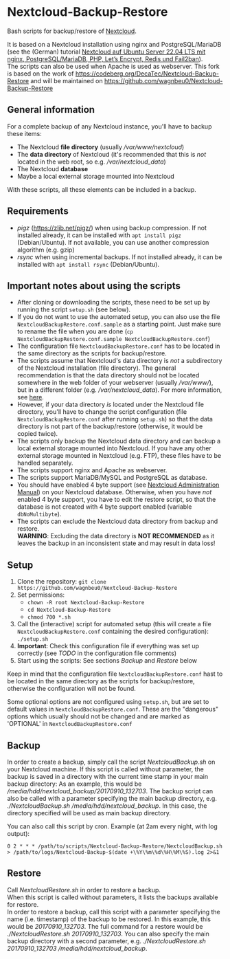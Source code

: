 # Nextcloud-Backup-Restore

Bash scripts for backup/restore of [Nextcloud](https://nextcloud.com/).

It is based on a Nextcloud installation using nginx and PostgreSQL/MariaDB (see the (German) tutorial [Nextcloud auf Ubuntu Server 22.04 LTS mit nginx, PostgreSQL/MariaDB, PHP, Let’s Encrypt, Redis und Fail2ban](https://decatec.de/home-server/nextcloud-auf-ubuntu-server-22-04-lts-mit-nginx-postgresql-mariadb-php-lets-encrypt-redis-und-fail2ban/)).\
The scripts can also be used when Apache is used as webserver.
This fork is based on the work of https://codeberg.org/DecaTec/Nextcloud-Backup-Restore and will be maintained on https://github.com/wagnbeu0/Nextcloud-Backup-Restore

## General information

For a complete backup of any Nextcloud instance, you'll have to backup these items:
- The Nextcloud **file directory** (usually */var/www/nextcloud*)
- The **data directory** of Nextcloud (it's recommended that this is *not* located in the web root, so e.g. */var/nextcloud_data*)
- The Nextcloud **database**
- Maybe a local external storage mounted into Nextcloud

With these scripts, all these elements can be included in a backup.

## Requirements

- *pigz* (https://zlib.net/pigz/) when using backup compression. If not installed already, it can be installed with `apt install pigz` (Debian/Ubuntu). If not available, you can use another compression algorithm (e.g. gzip)
- *rsync* when using incremental backups. If not installed already, it can be installed with `apt install rsync` (Debian/Ubuntu).

## Important notes about using the scripts

- After cloning or downloading the scripts, these need to be set up by running the script `setup.sh` (see below).
- If you do not want to use the automated setup, you can also use the file `NextcloudBackupRestore.conf.sample` as a starting point. Just make sure to rename the file when you are done (`cp NextcloudBackupRestore.conf.sample NextcloudBackupRestore.conf`)
- The configuration file `NextcloudBackupRestore.conf` has to be located in the same directory as the scripts for backup/restore.
- The scripts assume that Nextcloud's data directory is *not* a subdirectory of the Nextcloud installation (file directory). The general recommendation is that the data directory should not be located somewhere in the web folder of your webserver (usually */var/www/*), but in a different folder (e.g. */var/nextcloud_data*). For more information, see [here](https://docs.nextcloud.com/server/latest/admin_manual/installation/installation_wizard.html#data-directory-location-label).
- However, if your data directory *is* located under the Nextcloud file directory, you'll have to change the script configuration (file `NextcloudBackupRestore.conf` after running `setup.sh`) so that the data directory is not part of the backup/restore (otherwise, it would be copied twice).
- The scripts only backup the Nextcloud data directory and can backup a local external storage mounted into Nextcloud. If you have any other external storage mounted in Nextcloud (e.g. FTP), these files have to be handled separately.
- The scripts support nginx and Apache as webserver.
- The scripts support MariaDB/MySQL and PostgreSQL as database.
- You should have enabled 4 byte support (see [Nextcloud Administration Manual](https://docs.nextcloud.com/server/latest/admin_manual/configuration_database/mysql_4byte_support.html)) on your Nextcloud database. Otherwise, when you have *not* enabled 4 byte support, you have to edit the restore script, so that the database is not created with 4 byte support enabled (variable `dbNoMultibyte`).
- The scripts can exclude the Nextcloud data directory from backup and restore.\
**WARNING**: Excluding the data directory is **NOT RECOMMENDED** as it leaves the backup in an inconsistent state and may result in data loss!

## Setup

1. Clone the repository: `git clone https://github.com/wagnbeu0/Nextcloud-Backup-Restore`
2. Set permissions:
    - `chown -R root Nextcloud-Backup-Restore`
    - `cd Nextcloud-Backup-Restore`
    - `chmod 700 *.sh`
3. Call the (interactive) script for automated setup (this will create a file `NextcloudBackupRestore.conf` containing the desired configuration): `./setup.sh`
4. **Important**: Check this configuration file if everything was set up correctly (see *TODO* in the configuration file comments)
5. Start using the scripts: See sections *Backup* and *Restore* below

Keep in mind that the configuration file `NextcloudBackupRestore.conf` hast to be located in the same directory as the scripts for backup/restore, otherwise the configuration will not be found.

Some optional options are not configured using `setup.sh`, but are set to default values in `NextcloudBackupRestore.conf`. These are the "dangerous" options which usually should not be changed and are marked as 'OPTIONAL' in `NextcloudBackupRestore.conf`

## Backup

In order to create a backup, simply call the script *NextcloudBackup.sh* on your Nextcloud machine.
If this script is called without parameter, the backup is saved in a directory with the current time stamp in your main backup directory: As an example, this would be */media/hdd/nextcloud_backup/20170910_132703*.
The backup script can also be called with a parameter specifying the main backup directory, e.g. *./NextcloudBackup.sh /media/hdd/nextcloud_backup*. In this case, the directory specified will be used as main backup directory. 

You can also call this script by cron. Example (at 2am every night, with log output):

`0 2 * * * /path/to/scripts/Nextcloud-Backup-Restore/NextcloudBackup.sh  > /path/to/logs/Nextcloud-Backup-$(date +\%Y\%m\%d\%H\%M\%S).log 2>&1`

## Restore

Call *NextcloudRestore.sh* in order to restore a backup.\
When this script is called without parameters, it lists the backups available for restore.\
In order to restore a backup, call this script with a parameter specifying the name (i.e. timestamp) of the backup to be restored. In this example, this would be *20170910_132703*. The full command for a restore would be *./NextcloudRestore.sh 20170910_132703*.
You can also specify the main backup directory with a second parameter, e.g. *./NextcloudRestore.sh 20170910_132703 /media/hdd/nextcloud_backup*.
